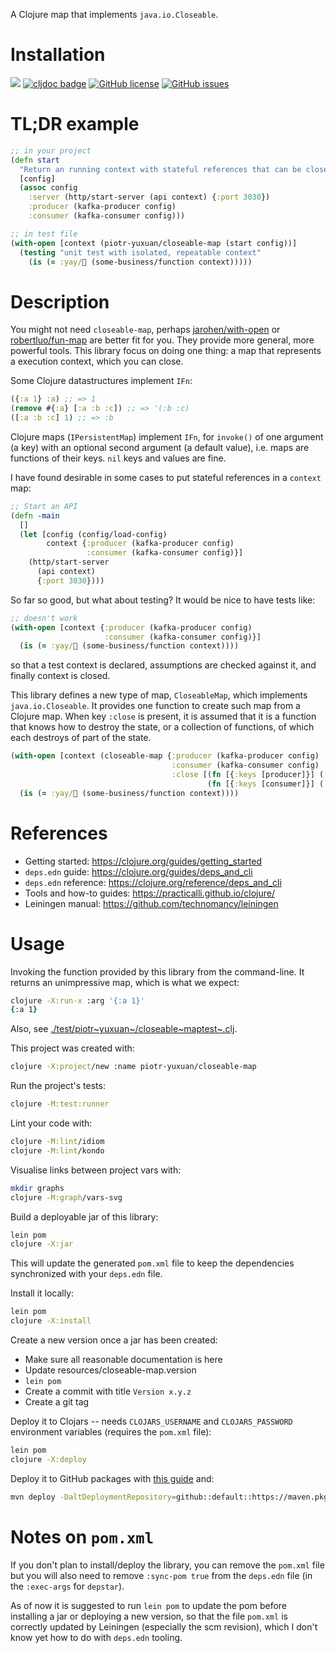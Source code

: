 A Clojure map that implements `java.io.Closeable`.

# Installation

[![](https://img.shields.io/clojars/v/piotr-yuxuan/closeable-map.svg)](https://clojars.org/piotr-yuxuan/closeable-map)
[![cljdoc badge](https://cljdoc.org/badge/piotr-yuxuan/closeable-map)](https://cljdoc.org/d/piotr-yuxuan/closeable-map/CURRENT)
[![GitHub license](https://img.shields.io/github/license/piotr-yuxuan/closeable-map)](https://github.com/piotr-yuxuan/closeable-map/blob/main/LICENSE)
[![GitHub issues](https://img.shields.io/github/issues/piotr-yuxuan/closeable-map)](https://github.com/piotr-yuxuan/closeable-map/issues)

# TL;DR example

``` clojure
;; in your project
(defn start
  "Return an running context with stateful references that can be closed."
  [config]
  (assoc config
    :server (http/start-server (api context) {:port 3030})
    :producer (kafka-producer config)
    :consumer (kafka-consumer config)))

;; in test file
(with-open [context (piotr-yuxuan/closeable-map (start config))]
  (testing "unit test with isolated, repeatable context"
    (is (= :yay/🚀 (some-business/function context)))))
```

# Description

You might not need `closeable-map`, perhaps
[jarohen/with-open](https://github.com/jarohen/with-open) or
[robertluo/fun-map](https://github.com/robertluo/fun-map) are better fit
for you. They provide more general, more powerful tools. This library
focus on doing one thing: a map that represents a execution context,
which you can close.

Some Clojure datastructures implement `IFn`:

``` clojure
({:a 1} :a) ;; => 1
(remove #{:a} [:a :b :c]) ;; => '(:b :c)
([:a :b :c] 1) ;; => :b
```

Clojure maps (`IPersistentMap`) implement `IFn`, for `invoke()` of one
argument (a key) with an optional second argument (a default value),
i.e. maps are functions of their keys. `nil` keys and values are fine.

I have found desirable in some cases to put stateful references in a
`context` map:

``` clojure
;; Start an API
(defn -main
  []
  (let [config (config/load-config)
        context {:producer (kafka-producer config)
                 :consumer (kafka-consumer config)}]
    (http/start-server
      (api context)
      {:port 3030})))
```

So far so good, but what about testing? It would be nice to have tests
like:

``` clojure
;; doesn't work
(with-open [context {:producer (kafka-producer config)
                     :consumer (kafka-consumer config)}]
  (is (= :yay/🚀 (some-business/function context))))
```

so that a test context is declared, assumptions are checked against it,
and finally context is closed.

This library defines a new type of map, `CloseableMap`, which implements
`java.io.Closeable`. It provides one function to create such map from a
Clojure map. When key `:close` is present, it is assumed that it is a
function that knows how to destroy the state, or a collection of
functions, of which each destroys of part of the state.

``` clojure
(with-open [context (closeable-map {:producer (kafka-producer config)
                                    :consumer (kafka-consumer config)
                                    :close [(fn [{:keys [producer]}] (.close producer))
                                            (fn [{:keys [consumer]}] (.close consumer))]})]
  (is (= :yay/🚀 (some-business/function context))))
```

# References

- Getting started: <https://clojure.org/guides/getting_started>
- `deps.edn` guide: <https://clojure.org/guides/deps_and_cli>
- `deps.edn` reference: <https://clojure.org/reference/deps_and_cli>
- Tools and how-to guides: <https://practicalli.github.io/clojure/>
- Leiningen manual: <https://github.com/technomancy/leiningen>

# Usage

Invoking the function provided by this library from the command-line. It
returns an unimpressive map, which is what we expect:

``` zsh
clojure -X:run-x :arg '{:a 1}'
{:a 1}
```

Also, see
[./test/piotr~yuxuan~/closeable~maptest~.clj](./test/piotr_yuxuan/closeable_map_test.clj).

This project was created with:

``` zsh
clojure -X:project/new :name piotr-yuxuan/closeable-map
```

Run the project's tests:

``` zsh
clojure -M:test:runner
```

Lint your code with:

``` zsh
clojure -M:lint/idiom
clojure -M:lint/kondo
```

Visualise links between project vars with:

``` zsh
mkdir graphs
clojure -M:graph/vars-svg
```

Build a deployable jar of this library:

``` zsh
lein pom
clojure -X:jar
```

This will update the generated `pom.xml` file to keep the dependencies
synchronized with your `deps.edn` file.

Install it locally:

``` zsh
lein pom
clojure -X:install
```

Create a new version once a jar has been created:
- Make sure all reasonable documentation is here
- Update resources/closeable-map.version
- `lein pom`
- Create a commit with title `Version x.y.z`
- Create a git tag

Deploy it to Clojars -- needs `CLOJARS_USERNAME` and `CLOJARS_PASSWORD`
environment variables (requires the `pom.xml` file):

``` zsh
lein pom
clojure -X:deploy
```

Deploy it to GitHub packages with [this
guide](https://docs.github.com/en/packages/guides/configuring-apache-maven-for-use-with-github-packages)
and:

``` zsh
mvn deploy -DaltDeploymentRepository=github::default::https://maven.pkg.github.com/piotr-yuxuan/closeable-map
```

# Notes on `pom.xml`

If you don't plan to install/deploy the library, you can remove the
`pom.xml` file but you will also need to remove `:sync-pom true` from
the `deps.edn` file (in the `:exec-args` for `depstar`).

As of now it is suggested to run `lein pom` to update the pom before
installing a jar or deploying a new version, so that the file `pom.xml`
is correctly updated by Leiningen (especially the scm revision), which I
don't know yet how to do with `deps.edn` tooling.
